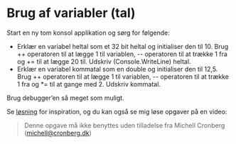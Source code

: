 ﻿# Brug af variabler (tal)

Start en ny tom konsol applikation og sørg for følgende:

* Erklær en variabel heltal som et 32 bit heltal og initialiser den til 10. Brug ++ operatoren til at lægge 1 til variablen, -- operatoren til at trække 1 fra og += til at lægge 20 til. Udskriv (Console.WriteLine) heltal.
* Erklær en variabel kommatal som en double og initialiser den til 12,5. Brug ++ operatoren til at lægge 1 til variablen, -- operatoren til at trække 1 fra og *= til at gange med 2. Udskriv kommatal.

Brug debugger’en så meget som muligt.

Se [løsning](https://github.com/devcronberg/undervisning-cs-opgaver/blob/master/Variabler-tal/Program.cs) for inspiration, og du kan også se mig løse opgaver på en video:

[](https://d1ka0itfguscri.cloudfront.net/X5q/2018/12/28/13/33/cFluIyr8xc/preview200.jpg)

<!-- footerstart -->
> Denne opgave må ikke benyttes uden tilladelse fra Michell Cronberg (michell@cronberg.dk)
<!-- footerslut -->
